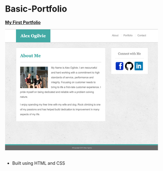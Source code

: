 # Basic-Portfolio
<strong> <a href="https://ogilvie1231.github.io/Basic-Portfolio/">My First Portfolio</a></strong>
<!-- ![site image](assets/images/basic-port.png = 250x250) -->
<img src="assets/images/basic-port.png" alt="site image" width="600" height="400">&nbsp;

<ul>
    <li>Built using HTML and CSS</li>
</ul>
